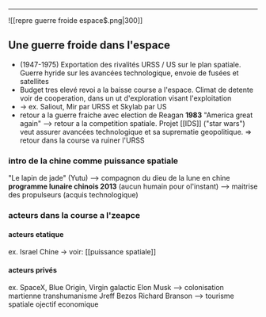 ___

![[repre guerre froide espace$.png|300]]

## Une guerre froide dans l'espace
- (1947-1975) Exportation des rivalités URSS / US sur le plan spatiale. Guerre hyride sur les avancées technologique, envoie de fusées et satellites
- Budget tres elevé revoi a la baisse course a l'espace. Climat de detente voir de cooperation, dans un ut d'exploration visant l'exploitation
- -> ex. Saliout, Mir par URSS et Skylab par US
- retour a la guerre fraiche avec election de Reagan **1983** "America great again"
--> retour a la competition spatiale. Projet [[IDS]] ("star wars")
	veut assurer avancées technologique et sa suprematie geopolitique.
	=> retour dans la course va ruiner l'URSS

### intro de la chine comme puissance spatiale
"Le lapin de jade" (Yutu)
--> compagnon du dieu de la lune en chine
**programme lunaire chinois 2013**
(aucun humain pour ol'instant)
--> maitrise des propulseurs (acquis technologique)

### acteurs dans la course a l'zeapce
#### acteurs etatique
ex. Israel Chine 
-> voir: [[puissance spatiale]]
#### acteurs privés
 ex. SpaceX, Blue Origin, Virgin galactic
 Elon Musk --> colonisation martienne transhumanisme
 Jreff Bezos
 Richard Branson --> tourisme spatiale ojectif economique